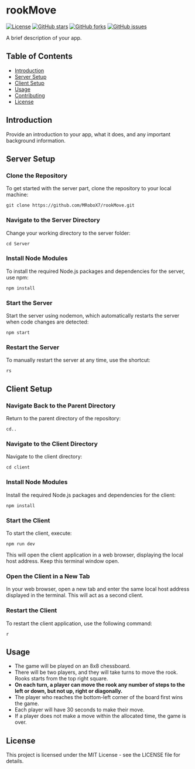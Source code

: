 # rookMove

[![License](https://img.shields.io/badge/License-MIT-blue.svg)](LICENSE)
[![GitHub stars](https://img.shields.io/github/stars/mrobox7/rookMove)](https://github.com/MRoboX7/rookMove/stargazers)
[![GitHub forks](https://img.shields.io/github/forks/mrobox7/rookMove)](https://github.com/MRoboX7/rookMove/network)
[![GitHub issues](https://img.shields.io/github/issues/mrobox7/rookMove)](https://github.com/MRoboX7/rookMove/issues)

A brief description of your app.

## Table of Contents

- [Introduction](#introduction)
- [Server Setup](#server-setup)
- [Client Setup](#client-setup)
- [Usage](#usage)
- [Contributing](#contributing)
- [License](#license)

## Introduction

Provide an introduction to your app, what it does, and any important background information.

## Server Setup

### Clone the Repository

To get started with the server part, clone the repository to your local machine:

```
git clone https://github.com/MRoboX7/rookMove.git
```

### Navigate to the Server Directory
Change your working directory to the server folder:
```
cd Server
```
### Install Node Modules
To install the required Node.js packages and dependencies for the server, use npm:
```
npm install
```

### Start the Server
Start the server using nodemon, which automatically restarts the server when code changes are detected:
```
npm start
```

### Restart the Server
To manually restart the server at any time, use the shortcut:
```
rs
```

## Client Setup
### Navigate Back to the Parent Directory
Return to the parent directory of the repository:
```
cd..
```

### Navigate to the Client Directory
Navigate to the client directory:
```
cd client
```

### Install Node Modules
Install the required Node.js packages and dependencies for the client:
```
npm install
```

### Start the Client
To start the client, execute:
```
npm run dev
```
This will open the client application in a web browser, displaying the local host address. Keep this terminal window open.

### Open the Client in a New Tab
In your web browser, open a new tab and enter the same local host address displayed in the terminal. This will act as a second client.

### Restart the Client
To restart the client application, use the following command:
```
r
```

## Usage
- The game will be played on an 8x8 chessboard.
- There will be two players, and they will take turns to move the rook. Rooks starts from the top right square.
- **On each turn, a player can move the rook any number of steps to the left or down, but not up, right or diagonally.**
- The player who reaches the bottom-left corner of the board first wins the game.
- Each player will have 30 seconds to make their move.
- If a player does not make a move within the allocated time, the game is over.

## License
This project is licensed under the MIT License - see the LICENSE file for details.

